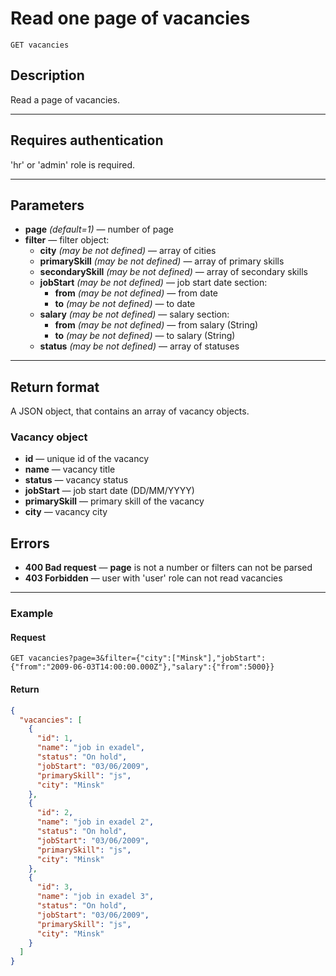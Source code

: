 # Read one page of vacancies

``` Text
GET vacancies
```

## Description

Read a page of vacancies.

***

## Requires authentication

'hr' or 'admin' role is required.

***

## Parameters

- **page** *(default=1)* — number of page
- **filter** — filter object:
  - **city** *(may be not defined)* — array of cities
  - **primarySkill** *(may be not defined)* — array of primary skills
  - **secondarySkill** *(may be not defined)* — array of secondary skills
  - **jobStart** *(may be not defined)* — job start date section:
    - **from** *(may be not defined)* — from date
    - **to** *(may be not defined)* — to date
  - **salary** *(may be not defined)* — salary section:
    - **from** *(may be not defined)* — from salary (String)
    - **to** *(may be not defined)* — to salary (String)
  - **status** *(may be not defined)* — array of statuses

***

## Return format

A JSON object, that contains an array of vacancy objects.

### Vacancy object

- **id** — unique id of the vacancy
- **name** — vacancy title
- **status** — vacancy status
- **jobStart** — job start date (DD/MM/YYYY)
- **primarySkill** — primary skill of the vacancy
- **city** — vacancy city

## Errors

- **400 Bad request** — **page** is not a number or filters can not be parsed
- **403 Forbidden** — user with 'user' role can not read vacancies

***

### Example

#### **Request**

``` Text
GET vacancies?page=3&filter={"city":["Minsk"],"jobStart":{"from":"2009-06-03T14:00:00.000Z"},"salary":{"from":5000}}
```

#### **Return**

``` JSON
{
  "vacancies": [
    {
      "id": 1,
      "name": "job in exadel",
      "status": "On hold",
      "jobStart": "03/06/2009",
      "primarySkill": "js",
      "city": "Minsk"
    },
    {
      "id": 2,
      "name": "job in exadel 2",
      "status": "On hold",
      "jobStart": "03/06/2009",
      "primarySkill": "js",
      "city": "Minsk"
    },
    {
      "id": 3,
      "name": "job in exadel 3",
      "status": "On hold",
      "jobStart": "03/06/2009",
      "primarySkill": "js",
      "city": "Minsk"
    }
  ]
}
```
